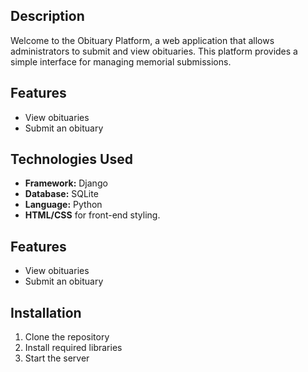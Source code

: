## Description

Welcome to the Obituary Platform, a web application that allows administrators to submit and view obituaries. This platform provides a simple interface for managing memorial submissions.

## Features

- View obituaries
- Submit an obituary

## Technologies Used

- **Framework:** Django
- **Database:** SQLite
- **Language:** Python
- **HTML/CSS** for front-end styling.

## Features

- View obituaries
- Submit an obituary

## Installation

1. Clone the repository
2. Install required libraries
3. Start the server
